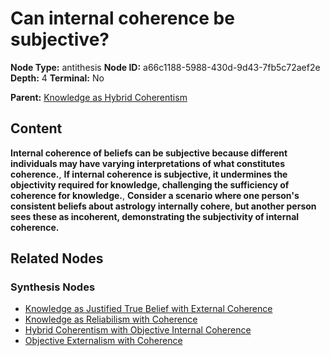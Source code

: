 # Can internal coherence be subjective?

**Node Type:** antithesis
**Node ID:** a66c1188-5988-430d-9d43-7fb5c72aef2e
**Depth:** 4
**Terminal:** No

**Parent:** [Knowledge as Hybrid Coherentism](knowledge-as-hybrid-coherentism-synthesis-4f671ad2-623e-4849-bd3c-050c73fcbf9c.md)

## Content

**Internal coherence of beliefs can be subjective because different individuals may have varying interpretations of what constitutes coherence.**, **If internal coherence is subjective, it undermines the objectivity required for knowledge, challenging the sufficiency of coherence for knowledge.**, **Consider a scenario where one person's consistent beliefs about astrology internally cohere, but another person sees these as incoherent, demonstrating the subjectivity of internal coherence.**

## Related Nodes

### Synthesis Nodes

- [Knowledge as Justified True Belief with External Coherence](knowledge-as-justified-true-belief-with-external-coherence-synthesis-6552704f-6ff0-4b66-8e6f-a59e5dac5635.md)
- [Knowledge as Reliabilism with Coherence](knowledge-as-reliabilism-with-coherence-synthesis-e7dec048-65e7-41e7-a124-bf98d629933a.md)
- [Hybrid Coherentism with Objective Internal Coherence](hybrid-coherentism-with-objective-internal-coherence-synthesis-b4eef0e2-106e-41e6-a6a7-94b9041bca78.md)
- [Objective Externalism with Coherence](objective-externalism-with-coherence-synthesis-8211ecc8-f501-41ea-87f7-d41b282ca3b1.md)
